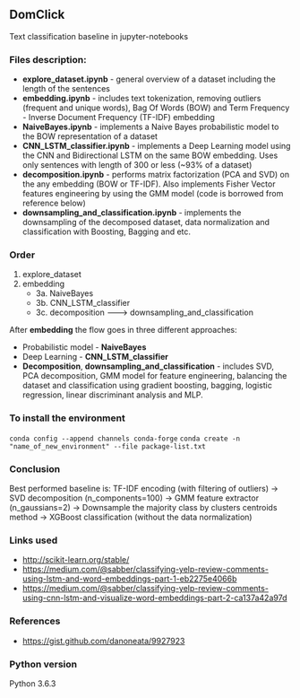 ## DomClick
Text classification baseline in jupyter-notebooks

### Files description:
* **explore_dataset.ipynb** - general overview of a dataset including the length of the sentences
* **embedding.ipynb** - includes text tokenization, removing outliers (frequent and unique words), Bag Of Words (BOW) and Term Frequency - Inverse Document Frequency (TF-IDF) embedding
* **NaiveBayes.ipynb** - implements a Naive Bayes probabilistic model to the BOW representation of a dataset
* **CNN_LSTM_classifier.ipynb** - implements a Deep Learning model using the CNN and Bidirectional LSTM on the same BOW embedding. Uses only sentences with length of 300 or less (~93% of a dataset)
* **decomposition.ipynb** - performs matrix factorization (PCA and SVD) on the any embedding (BOW or TF-IDF). Also implements Fisher Vector features engineering by using the GMM model (code is borrowed from reference below)
* **downsampling_and_classification.ipynb** - implements the downsampling of the decomposed dataset, data normalization and classification with Boosting, Bagging and etc.

### Order
1. explore_dataset
2. embedding
	* 3a. NaiveBayes
	* 3b. CNN_LSTM_classifier
	* 3c. decomposition ---> downsampling_and_classification

After **embedding** the flow goes in three different approaches:
* Probabilistic model - **NaiveBayes** 
* Deep Learning - **CNN_LSTM_classifier** 
* **Decomposition**, **downsampling_and_classification** - includes SVD, PCA decomposition, GMM model for feature engineering, balancing the dataset and classification using gradient boosting, bagging, logistic regression, linear discriminant analysis and MLP.

### To install the environment
`conda config --append channels conda-forge`
`conda create -n "name_of_new_environment" --file package-list.txt`

### Conclusion
Best performed baseline is:
TF-IDF encoding (with filtering of outliers) -> SVD decomposition (n_components=100) -> GMM feature extractor (n_gaussians=2) -> Downsample the majority class by clusters centroids method -> XGBoost classification (without the data normalization)

### Links used
* http://scikit-learn.org/stable/
* https://medium.com/@sabber/classifying-yelp-review-comments-using-lstm-and-word-embeddings-part-1-eb2275e4066b
* https://medium.com/@sabber/classifying-yelp-review-comments-using-cnn-lstm-and-visualize-word-embeddings-part-2-ca137a42a97d

### References
* https://gist.github.com/danoneata/9927923

### Python version
Python 3.6.3

